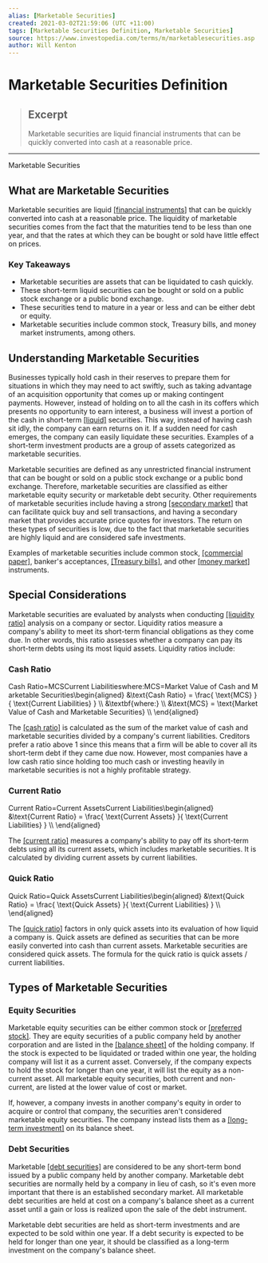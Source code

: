 ```yaml
---
alias: [Marketable Securities]
created: 2021-03-02T21:59:06 (UTC +11:00)
tags: [Marketable Securities Definition, Marketable Securities]
source: https://www.investopedia.com/terms/m/marketablesecurities.asp
author: Will Kenton
---
```


# Marketable Securities Definition

> ## Excerpt
> Marketable securities are liquid financial instruments that can be quickly converted into cash at a reasonable price.

---

Marketable Securities
## What are Marketable Securities

Marketable securities are liquid [[financial instruments]](https://www.investopedia.com/terms/f/financialinstrument.asp) that can be quickly converted into cash at a reasonable price. The liquidity of marketable securities comes from the fact that the maturities tend to be less than one year, and that the rates at which they can be bought or sold have little effect on prices.

### Key Takeaways

-   Marketable securities are assets that can be liquidated to cash quickly.
-   These short-term liquid securities can be bought or sold on a public stock exchange or a public bond exchange.
-   These securities tend to mature in a year or less and can be either debt or equity.
-   Marketable securities include common stock, Treasury bills, and money market instruments, among others.

## Understanding Marketable Securities

Businesses typically hold cash in their reserves to prepare them for situations in which they may need to act swiftly, such as taking advantage of an acquisition opportunity that comes up or making contingent payments. However, instead of holding on to all the cash in its coffers which presents no opportunity to earn interest, a business will invest a portion of the cash in short-term [[liquid]](https://www.investopedia.com/terms/l/liquidasset.asp) securities. This way, instead of having cash sit idly, the company can earn returns on it. If a sudden need for cash emerges, the company can easily liquidate these securities. Examples of a short-term investment products are a group of assets categorized as marketable securities.

Marketable securities are defined as any unrestricted financial instrument that can be bought or sold on a public stock exchange or a public bond exchange. Therefore, marketable securities are classified as either marketable equity security or marketable debt security. Other requirements of marketable securities include having a strong [[secondary market]](https://www.investopedia.com/terms/s/secondarymarket.asp) that can facilitate quick buy and sell transactions, and having a secondary market that provides accurate price quotes for investors. The return on these types of securities is low, due to the fact that marketable securities are highly liquid and are considered safe investments.

Examples of marketable securities include common stock, [[commercial paper]](https://www.investopedia.com/terms/c/commercialpaper.asp), banker's acceptances, [[Treasury bills]](https://www.investopedia.com/terms/t/treasurybill.asp), and other [[money market]](https://www.investopedia.com/terms/m/moneymarket.asp) instruments.

## Special Considerations

Marketable securities are evaluated by analysts when conducting [[liquidity ratio]](https://www.investopedia.com/terms/l/liquidityratios.asp) analysis on a company or sector. Liquidity ratios measure a company's ability to meet its short-term financial obligations as they come due. In other words, this ratio assesses whether a company can pay its short-term debts using its most liquid assets. Liquidity ratios include:

### Cash Ratio

Cash Ratio\=MCSCurrent Liabilitieswhere:MCS\=Market Value of Cash and Marketable Securities\\begin{aligned} &\\text{Cash Ratio} = \\frac{ \\text{MCS} }{ \\text{Current Liabilities} } \\\\ &\\textbf{where:} \\\\ &\\text{MCS} = \\text{Market Value of Cash and Marketable Securities} \\\\ \\end{aligned}

The [[cash ratio]](https://www.investopedia.com/terms/c/cash-ratio.asp) is calculated as the sum of the market value of cash and marketable securities divided by a company's current liabilities. Creditors prefer a ratio above 1 since this means that a firm will be able to cover all its short-term debt if they came due now. However, most companies have a low cash ratio since holding too much cash or investing heavily in marketable securities is not a highly profitable strategy.

### Current Ratio

Current Ratio\=Current AssetsCurrent Liabilities\\begin{aligned} &\\text{Current Ratio} = \\frac{ \\text{Current Assets} }{ \\text{Current Liabilities} } \\\\ \\end{aligned}

The [[current ratio]](https://www.investopedia.com/terms/c/currentratio.asp) measures a company's ability to pay off its short-term debts using all its current assets, which includes marketable securities. It is calculated by dividing current assets by current liabilities.

### Quick Ratio

Quick Ratio\=Quick AssetsCurrent Liabilities\\begin{aligned} &\\text{Quick Ratio} = \\frac{ \\text{Quick Assets} }{ \\text{Current Liabilities} } \\\\ \\end{aligned}

The [[quick ratio]](https://www.investopedia.com/terms/q/quickratio.asp) factors in only quick assets into its evaluation of how liquid a company is. Quick assets are defined as securities that can be more easily converted into cash than current assets. Marketable securities are considered quick assets. The formula for the quick ratio is quick assets / current liabilities.

## Types of Marketable Securities

### Equity Securities

Marketable equity securities can be either common stock or [[preferred stock]](https://www.investopedia.com/terms/p/preferredstock.asp). They are equity securities of a public company held by another corporation and are listed in the [[balance sheet]](https://www.investopedia.com/terms/b/balancesheet.asp) of the holding company. If the stock is expected to be liquidated or traded within one year, the holding company will list it as a current asset. Conversely, if the company expects to hold the stock for longer than one year, it will list the equity as a non-current asset. All marketable equity securities, both current and non-current, are listed at the lower value of cost or market.

If, however, a company invests in another company's equity in order to acquire or control that company, the securities aren't considered marketable equity securities. The company instead lists them as a [[long-term investment]](https://www.investopedia.com/terms/l/longterminvestments.asp) on its balance sheet.

### Debt Securities

Marketable [[debt securities]](https://www.investopedia.com/terms/d/debtsecurity.asp) are considered to be any short-term bond issued by a public company held by another company. Marketable debt securities are normally held by a company in lieu of cash, so it's even more important that there is an established secondary market. All marketable debt securities are held at cost on a company's balance sheet as a current asset until a gain or loss is realized upon the sale of the debt instrument.

Marketable debt securities are held as short-term investments and are expected to be sold within one year. If a debt security is expected to be held for longer than one year, it should be classified as a long-term investment on the company's balance sheet.
